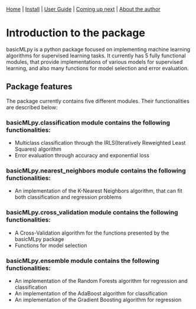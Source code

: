 [Home](https://henrysilvacs.github.io/basicMLpy/)  | [Install](https://henrysilvacs.github.io/basicMLpy/install) | [User Guide](https://henrysilvacs.github.io/basicMLpy/user_guide) | [Coming up next](https://henrysilvacs.github.io/basicMLpy/coming_up_next) | [About the author](https://henrysilvacs.github.io/basicMLpy/about)
# Introduction to the package
basicMLpy is a python package focused on implementing machine learning algorithms for supervised learning tasks. It currently has 5 fully functional modules, that provide implementations of various models for supervised learning, and also many functions for model selection and error evaluation.
## Package features
The package currently contains five different modules. Their functionalities are described below:


### basicMLpy.classification module contains the following functionalities:
* Multiclass classification through the IRLS(Iteratively Reweighted Least Squares) algorithm
* Error evaluation through accuracy and exponential loss


### basicMLpy.nearest_neighbors module contains the following functionalities:
* An implementation of the K-Nearest Neighbors algorithm, that can fit both classification and regression problems


### basicMLpy.cross_validation module contains the following functionalities:
* A Cross-Validation algorithm for the functions presented by the basicMLpy package
* Functions for model selection


### basicMLpy.ensemble module contains the following functionalities:
* An implementation of the Random Forests algorithm for regression and classification
* An implementation of the AdaBoost algorithm for classification
* An implementation of the Gradient Boosting algorithm for regression

  
